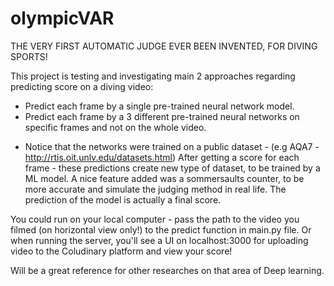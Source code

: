 # olympicVAR

THE VERY FIRST AUTOMATIC JUDGE EVER BEEN INVENTED, FOR DIVING SPORTS!

This project is testing and investigating main 2 approaches regarding predicting score on a diving video:
  - Predict each frame by a single pre-trained neural network model.
  - Predict each frame by a 3 different pre-trained neural networks on specific frames and not on the whole video.

  * Notice that the networks were trained on a public dataset - (e.g AQA7 - http://rtis.oit.unlv.edu/datasets.html)
After getting a score for each frame - these predictions create new type of dataset, to be trained by a ML model.
A nice feature added was a sommersaults counter, to be more accurate and simulate the judging method in real life. 
The prediction of the model is actually a final score.

You could run on your local computer - pass the path to the video you filmed (on horizontal view only!) to the predict function in main.py file.
Or when running the server, you'll see a UI on localhost:3000 for uploading video to the Coludinary platform and view your score!


Will be a great reference for other researches on that area of Deep learning.
